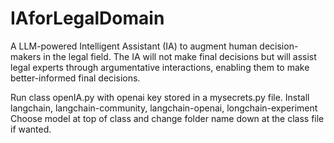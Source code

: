 # IAforLegalDomain
 A LLM-powered Intelligent Assistant (IA) to augment human decision-makers in the  legal field. The IA will not make final decisions but will assist legal experts through  argumentative interactions, enabling them to make better-informed final decisions. 

 Run class openIA.py with openai key stored in a mysecrets.py file.
 Install langchain, langchain-community, langchain-openai, longchain-experiment
 Choose model at top of class and change folder name down at the class file if wanted.
